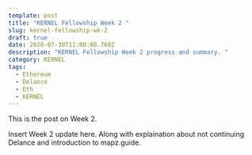 ```yaml
---
template: post
title: "KERNEL Fellowship Week 2 "
slug: kernel-fellowship-wk-2
draft: true
date: 2020-07-30T11:00:08.760Z
description: "KERNEL Fellowship Week 2 progress and summary. "
category: KERNEL
tags:
  - Ethereum
  - Delance
  - Eth
  - KERNEL
---
```

This is the post on Week 2. 

Insert Week 2 update here. Along with explaination about not continuing Delance and introduction to mapz.guide. 